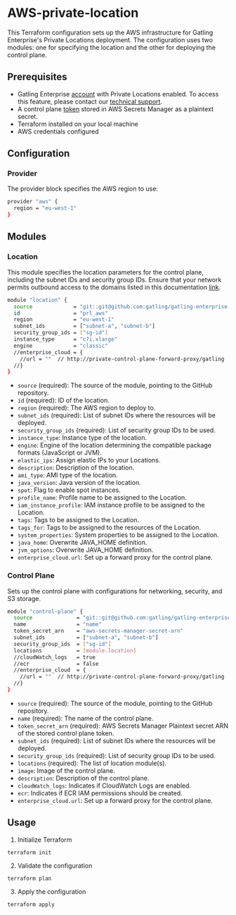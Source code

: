 # AWS-private-location

This Terraform configuration sets up the AWS infrastructure for Gatling Enterprise's Private Locations deployment. The configuration uses two modules: one for specifying the location and the other for deploying the control plane.

## Prerequisites

- Gatling Enterprise [account](https://auth.gatling.io/auth/realms/gatling/protocol/openid-connect/auth?client_id=gatling-enterprise-cloud-public&response_type=code&scope=openid&redirect_uri=https%3A%2F%2Fcloud.gatling.io%2Fr%2Fgatling) with Private Locations enabled. To access this feature, please contact our [technical support](https://gatlingcorp.atlassian.net/servicedesk/customer/portal/8/group/12/create/59?summary=Private+Locations&description=Contact%20email%3A%20%3Cemail%3E%0A%0AHello%2C%20we%20would%20like%20to%20enable%20the%20private%20locations%20feature%20on%20our%20organization.).
- A control plane [token](https://docs.gatling.io/reference/install/cloud/private-locations/introduction/#token) stored in AWS Secrets Manager as a plaintext secret.
- Terraform installed on your local machine
- AWS credentials configured

## Configuration

### Provider

The provider block specifies the AWS region to use:

```sh
provider "aws" {
  region = "eu-west-1"
}
```

## Modules

### Location

This module specifies the location parameters for the control plane, including the subnet IDs and security group IDs.
Ensure that your network permits outbound access to the domains listed in this documentation [link](https://docs.gatling.io/reference/install/cloud/private-locations/introduction/#network).

```sh
module "location" {
  source             = "git::git@github.com:gatling/gatling-enterprise-control-plane-deployment//terraform/aws/location"
  id                 = "prl_aws"
  region             = "eu-west-1"
  subnet_ids         = ["subnet-a", "subnet-b"]
  security_group_ids = ["sg-id"]
  instance_type      = "c7i.xlarge"
  engine             = "classic"
  //enterprise_cloud = {
    //url = ""  // http://private-control-plane-forward-proxy/gatling
  //}
}
```

- `source` (required): The source of the module, pointing to the GitHub repository.
- `id` (required): ID of the location.
- `region` (required): The AWS region to deploy to.
- `subnet_ids` (required): List of subnet IDs where the resources will be deployed.
- `security_group_ids` (required): List of security group IDs to be used.
- `instance_type`: Instance type of the location.
- `engine`: Engine of the location determining the compatible package formats (JavaScript or JVM).
- `elastic_ips`: Assign elastic IPs to your Locations.
- `description`: Description of the location.
- `ami_type`: AMI type of the location.
- `java_version`: Java version of the location.
- `spot`: Flag to enable spot instances.
- `profile_name`: Profile name to be assigned to the Location.
- `iam_instance_profile`: IAM instance profile to be assigned to the Location.
- `tags`: Tags to be assigned to the Location.
- `tags_for`: Tags to be assigned to the resources of the Location.
- `system_properties`: System properties to be assigned to the Location.
- `java_home`: Overwrite JAVA_HOME definition.
- `jvm_options`: Overwrite JAVA_HOME definition.
- `enterprise_cloud.url`: Set up a forward proxy for the control plane.

### Control Plane

Sets up the control plane with configurations for networking, security, and S3 storage.

```sh
module "control-plane" {
  source              = "git::git@github.com:gatling/gatling-enterprise-control-plane-deployment//terraform/aws/control-plane"
  name                = "name"
  token_secret_arn    = "aws-secrets-manager-secret-arn"
  subnet_ids          = ["subnet-a", "subnet-b"]
  security_group_ids  = ["sg-id"]
  locations           = [module.location]
  //cloudWatch_logs   = true
  //ecr               = false
  //enterprise_cloud  = {
    //url = ""  // http://private-control-plane-forward-proxy/gatling
  //}
}
```

- `source` (required): The source of the module, pointing to the GitHub repository.
- `name` (required): The name of the control plane.
- `token_secret_arn` (required): AWS Secrets Manager Plaintext secret ARN of the stored control plane token.
- `subnet_ids` (required): List of subnet IDs where the resources will be deployed.
- `security_group_ids` (required): List of security group IDs to be used.
- `locations` (required): The list of location module(s).
- `image`: Image of the control plane.
- `description`: Description of the control plane.
- `cloudWatch_logs`: Indicates if CloudWatch Logs are enabled.
- `ecr`: Indicates if ECR IAM permissions should be created.
- `enterprise_cloud.url`: Set up a forward proxy for the control plane.

## Usage

1. Initialize Terraform

```console
terraform init
```

2. Validate the configuration

```console
terraform plan
```

3. Apply the configuration

```console
terraform apply
```
